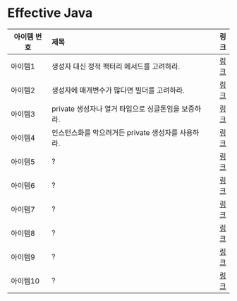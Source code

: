 # Effective Java

| 아이템 번호 | 제목                               |                                                                                       링크 |
|--------|:---------------------------------|-----------------------------------------------------------------------------------------:|
| 아이템1   | 생성자 대신 정적 팩터리 메서드를 고려하라.         |   [링크](https://github.com/Jwhyee/effective-java/blob/master/src/chapter2/item1/Item1.md) |
| 아이템2   | 생성자에 매개변수가 많다면 빌더를 고려하라.         |   [링크](https://github.com/Jwhyee/effective-java/blob/master/src/chapter2/item2/Item2.md) |
| 아이템3   | private 생성자나 열거 타입으로 싱글톤임을 보증하라. |   [링크](https://github.com/Jwhyee/effective-java/blob/master/src/chapter2/item3/Item3.md) |
| 아이템4   | 인스턴스화를 막으려거든 private 생성자를 사용하라.  |   [링크](https://github.com/Jwhyee/effective-java/blob/master/src/chapter2/item4/Item4.md) |
| 아이템5   | ?                                |   [링크](https://github.com/Jwhyee/effective-java/blob/master/src/chapter2/item5/Item5.md) |
| 아이템6   | ?                                |   [링크](https://github.com/Jwhyee/effective-java/blob/master/src/chapter2/item6/Item6.md) |
| 아이템7   | ?                                |   [링크](https://github.com/Jwhyee/effective-java/blob/master/src/chapter2/item7/Item7.md) |
| 아이템8   | ?                                |   [링크](https://github.com/Jwhyee/effective-java/blob/master/src/chapter2/item8/Item8.md) |
| 아이템9   | ?                                |   [링크](https://github.com/Jwhyee/effective-java/blob/master/src/chapter2/item9/Item9.md) |
| 아이템10   | ?                                | [링크](https://github.com/Jwhyee/effective-java/blob/master/src/chapter3/item10/Item10.md) |